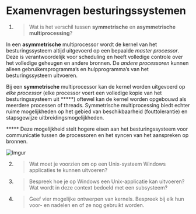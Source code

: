 # Examenvragen besturingssystemen



1. > Wat is het verschil tussen **symmetrische** en **asymmetrische** **multiprocessing**?

In een **asymmetrische** multiprocessor wordt de kernel van het besturingssysteem altijd uitgevoerd op een bepaalde *master processor*. Deze is verantwoordelijk voor scheduling en heeft volledige controle over het volledige geheugen en andere bronnen. De *andere processoren* kunnen alleen gebruikersprogramma’s en hulpprogramma’s van het besturingssysteem uitvoeren.

Bij een **symmetrische** multiprocessor kan de kernel worden uitgevoerd op *elke processor* (elke processor voert een volledige kopie van het besturingssysteem uit *****) oftewel kan de kernel worden opgebouwd als meerdere processen of threads. Symmetrische multiprocessing biedt echter ruime mogelijkheden op het gebied van beschikbaarheid (fouttolerantie) en stapsgewijze uitbreidingsmogelijkheden.

***** Deze mogelijkheid stelt hogere eisen aan het besturingssysteem voor communicatie tussen de processoren en het syncen van het aanspreken op bronnen.

![Imgur](https://imgur.com/acPC69G.png)



2. > Wat moet je voorzien om op een Unix-systeem Windows applicaties te kunnen uitvoeren?

   

3. > Bespreek hoe je op Windows een Unix-applicatie kan uitvoeren? Wat wordt in deze context bedoeld
   > met een subsysteem?

4. > Geef vier mogelijke ontwerpen van kernels. Bespreek bij elk hun voor- en nadelen en of ze nog
   > gebruikt worden.